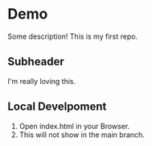 # Demo

Some description!
This is my first repo.

## Subheader

I'm really loving this.

## Local Develpoment

1. Open index.html in your Browser.
2. This will not show in the main branch.